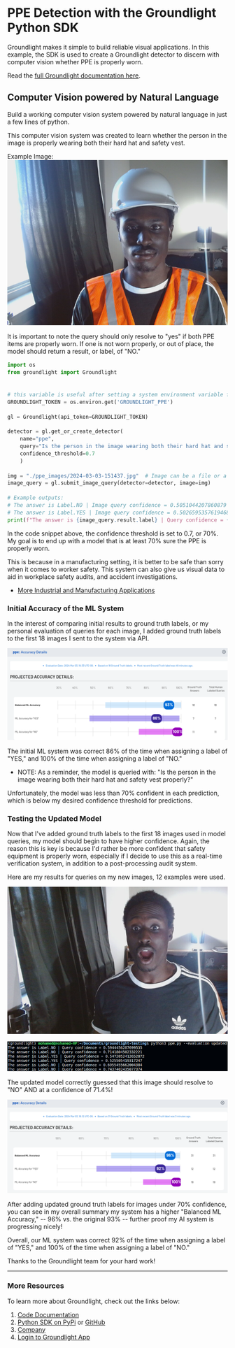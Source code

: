 # PPE Detection with the Groundlight Python SDK

Groundlight makes it simple to build reliable visual applications. In this example, the SDK is used to create a Groundlight detector to discern with computer vision whether PPE is properly worn.

Read the [full Groundlight documentation here](https://code.groundlight.ai/python-sdk/).

## Computer Vision powered by Natural Language

Build a working computer vision system powered by natural language in just a few lines of python.

This computer vision system was created to learn whether the person in the image is properly wearing both their hard hat and safety vest.

Example Image:
![A person (me) wearing a hard hat and safety vest.](/assets/original_model_ppe.png)

It is important to note the query should only resolve to "yes" if both PPE items are properly worn. If one is not worn properly, or out of place, the model should return a result, or label, of "NO."

```python
import os
from groundlight import Groundlight


# this variable is useful after setting a system environment variable for GROUNDLIGHT_PPE
GROUNDLIGHT_TOKEN = os.environ.get('GROUNDLIGHT_PPE')

gl = Groundlight(api_token=GROUNDLIGHT_TOKEN)

detector = gl.get_or_create_detector(
    name="ppe",
    query="Is the person in the image wearing both their hard hat and safety vest properly?",
    confidence_threshold=0.7
    )

img = "./ppe_images/2024-03-03-151437.jpg"  # Image can be a file or a Python object
image_query = gl.submit_image_query(detector=detector, image=img)

# Example outputs:
# The answer is Label.NO | Image query confidence = 0.5051044207860879
# The answer is Label.YES | Image query confidence = 0.5026595357619468
print(f"The answer is {image_query.result.label} | Query confidence = {image_query.result.confidence}
```

In the code snippet above, the confidence threshold is set to 0.7, or 70%. My goal is to end up with a model that is at least 70% sure the PPE is properly worn.

This is because in a manufacturing setting, it is better to be safe than sorry when it comes to worker safety. This system can also give us visual data to aid in workplace safety audits, and accident investigations.

* [More Industrial and Manufacturing Applications](https://code.groundlight.ai/python-sdk/docs/building-applications/industrial)

### Initial Accuracy of the ML System

In the interest of comparing initial results to ground truth labels, or my personal evaluation of queries for each image, I added ground truth labels to the first 18 images I sent to the system via API.

![Original AI system accuracy vs. Ground Truth labels](/assets/original-accuracy.png)

The initial ML system was correct 86% of the time when assigning a label of "YES," and 100% of the time when assigning a label of "NO."

* NOTE: As a reminder, the model is queried with: "Is the person in the image wearing both their hard hat and safety vest properly?"

Unfortunately, the model was less than 70% confident in each prediction, which is below my desired confidence threshold for predictions.

### Testing the Updated Model

Now that I've added ground truth labels to the first 18 images used in model queries, my model should begin to have higher confidence. Again, the reason this is key is because I'd rather be more confident that safety equipment is properly worn, especially if I decide to use this as a real-time verification system, in addition to a post-processing audit system.

Here are my results for queries on my new images, 12 examples were used.

![Example Image](/assets/updated_model_no.png)

![Terminal Output](/assets/terminal_output.png)

The updated model correctly guessed that this image should resolve to "NO" AND at a confidence of 71.4%!

![Overall AI system accuracy vs. Ground Truth labels](/assets/updated-accuracy.png)

After adding updated ground truth labels for images under 70% confidence, you can see in my overall summary my system has a higher "Balanced ML Accuracy," -- 96% vs. the original 93% -- further proof my AI system is progressing nicely!

Overall, our ML system was correct 92% of the time when assigning a label of "YES," and 100% of the time when assigning a label of "NO."

Thanks to the Groundlight team for your hard work!

--------------------------

### More Resources

To learn more about Groundlight, check out the links below:

1. [Code Documentation](https://code.groundlight.ai/python-sdk/docs/getting-started)
2. [Python SDK on PyPi](https://pypi.org/project/groundlight/) or [GitHub](https://github.com/groundlight/python-sdk)
3. [Company](https://www.groundlight.ai/)
4. [Login to Groundlight App](https://app.groundlight.ai/)
